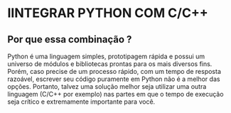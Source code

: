 # IINTEGRAR PYTHON COM C/C++

## Por que essa combinação ?

Python é uma linguagem simples, prototipagem rápida e possui um universo de módulos e bibliotecas prontas para os mais diversos fins. Porém, caso precise de um processo rápido, com um tempo de resposta razoável, escrever seu código puramente em Python não é a melhor das opções. Portanto, talvez uma solução melhor seja utilizar uma outra linguagem (C/C++ por exemplo) nas partes em que o tempo de execução seja crítico e extremamente importante para você.



